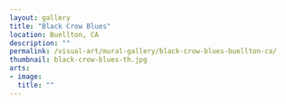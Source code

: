 ```yaml
---
layout: gallery
title: "Black Crow Blues"
location: Buellton, CA
description: ""
permalink: /visual-art/mural-gallery/black-crow-blues-buellton-ca/
thumbnail: black-crow-blues-th.jpg
arts:
- image:
  title: ""
---
```

